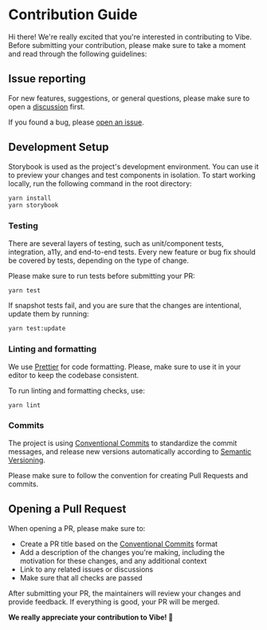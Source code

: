 # Contribution Guide

Hi there! We're really excited that you're interested in contributing to Vibe. Before submitting your contribution, please make sure to take a moment and read through the following guidelines:

## Issue reporting

For new features, suggestions, or general questions, please make sure to open a [discussion](https://github.com/mondaycom/vibe/discussions) first.

If you found a bug, please [open an issue](https://github.com/mondaycom/vibe/issues/new).

## Development Setup

Storybook is used as the project's development environment. You can use it to preview your changes and test components in isolation. To start working locally, run the following command in the root directory:

```bash
yarn install
yarn storybook
```

### Testing

There are several layers of testing, such as unit/component tests, integration, a11y, and end-to-end tests. Every new feature or bug fix should be covered by tests, depending on the type of change.

Please make sure to run tests before submitting your PR:

```bash
yarn test
```

If snapshot tests fail, and you are sure that the changes are intentional, update them by running:

```bash
yarn test:update
```

### Linting and formatting

We use [Prettier](https://prettier.io/) for code formatting. Please, make sure to use it in your editor to keep the codebase consistent.

To run linting and formatting checks, use:

```bash
yarn lint
```

### Commits

The project is using [Conventional Commits](https://www.conventionalcommits.org/) to standardize the commit messages, and release new versions automatically according to [Semantic Versioning](https://semver.org/).

Please make sure to follow the convention for creating Pull Requests and commits.

## Opening a Pull Request

When opening a PR, please make sure to:

- Create a PR title based on the [Conventional Commits](https://www.conventionalcommits.org/) format
- Add a description of the changes you're making, including the motivation for these changes, and any additional context
- Link to any related issues or discussions
- Make sure that all checks are passed

After submitting your PR, the maintainers will review your changes and provide feedback. If everything is good, your PR will be merged.

**We really appreciate your contribution to Vibe! 🚀**
